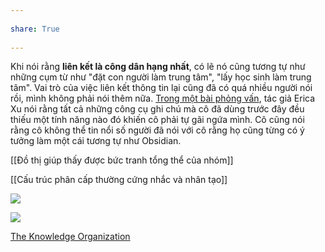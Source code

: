 ---  
share: True  
---  
Khi nói rằng **liên kết là công dân hạng nhất**, có lẽ nó cũng tương tự như những cụm từ như "đặt con người làm trung tâm", "lấy học sinh làm trung tâm". Vai trò của việc liên kết thông tin lại cũng đã có quá nhiều người nói rồi, mình không phải nói thêm nữa. [Trong một bài phỏng vấn](https://nesslabs.com/obsidian-featured-tool), tác giả Erica Xu nói rằng tất cả những công cụ ghi chú mà cô đã dùng trước đây đều thiếu một tính năng nào đó khiến cô phải tự gãi ngứa mình. Cô cũng nói rằng cô không thể tin nổi số người đã nói với cô rằng họ cũng từng có ý tưởng làm một cái tương tự như Obsidian.  
  
[[Đồ thị giúp thấy được bức tranh tổng thể của nhóm]]   
  
[[Cấu trúc phân cấp thường cứng nhắc và nhân tạo]]  
![](https://fibery.io/blog/static/88213e107b66de17b2f51eba1ae34459/573d3/vertical-hierarchy.png)   
![](https://fibery.io/blog/static/09bb5795dd9691396b52ee3de1d05c32/573d3/flat-network.png)   
  
[The Knowledge Organization](https://fibery.io/blog/the-knowledge-organization/)  

